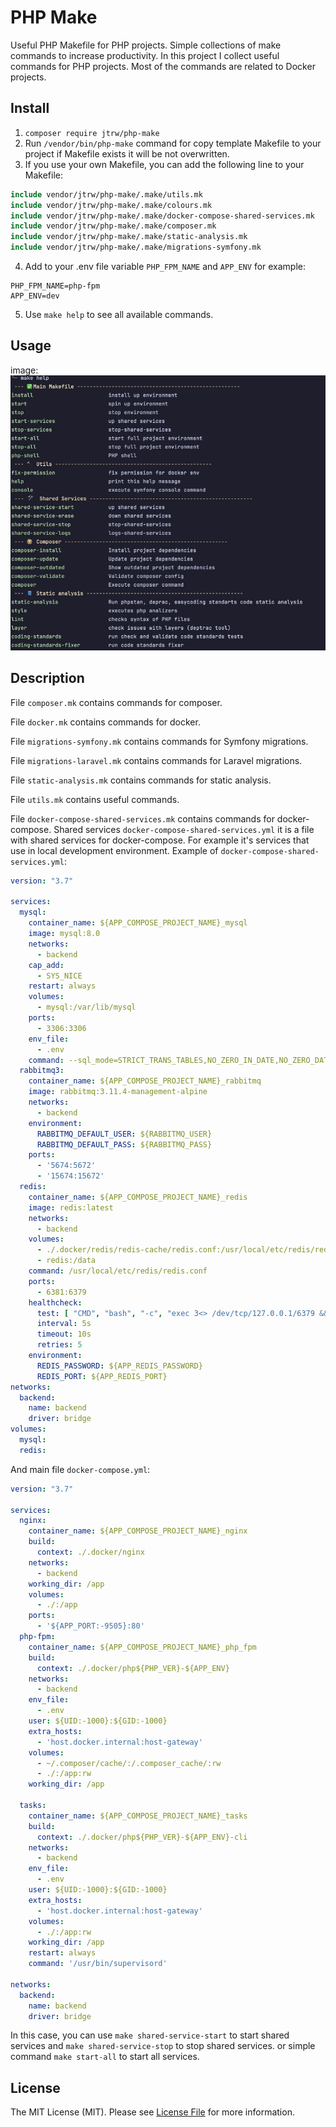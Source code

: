 # PHP Make

Useful PHP Makefile for PHP projects.
Simple collections of make commands to increase productivity.
In this project I collect useful commands for PHP projects. Most of the commands are related to Docker projects.

## Install
1. `composer require jtrw/php-make`
2. Run `/vendor/bin/php-make` command for copy template Makefile to your project if Makefile exists it will be not overwritten.
3. If you use your own Makefile, you can add the following line to your Makefile:
```makefile
include vendor/jtrw/php-make/.make/utils.mk
include vendor/jtrw/php-make/.make/colours.mk
include vendor/jtrw/php-make/.make/docker-compose-shared-services.mk
include vendor/jtrw/php-make/.make/composer.mk
include vendor/jtrw/php-make/.make/static-analysis.mk
include vendor/jtrw/php-make/.make/migrations-symfony.mk
```
4. Add to your .env file variable `PHP_FPM_NAME` and `APP_ENV` for example:
```dotenv
PHP_FPM_NAME=php-fpm
APP_ENV=dev
```
5. Use `make help` to see all available commands.

## Usage

image: ![make help](/docs/make-help.jpg)

## Description

File `composer.mk` contains commands for composer.

File `docker.mk` contains commands for docker.

File `migrations-symfony.mk` contains commands for Symfony migrations.

File `migrations-laravel.mk` contains commands for Laravel migrations.

File `static-analysis.mk` contains commands for static analysis.

File `utils.mk` contains useful commands.

File `docker-compose-shared-services.mk` contains commands for docker-compose. Shared services `docker-compose-shared-services.yml` it is a file with shared services for docker-compose. For example it's services that use in local development environment.
Example of `docker-compose-shared-services.yml`:
```yaml
version: "3.7"

services:
  mysql:
    container_name: ${APP_COMPOSE_PROJECT_NAME}_mysql
    image: mysql:8.0
    networks:
      - backend
    cap_add:
      - SYS_NICE
    restart: always
    volumes:
      - mysql:/var/lib/mysql
    ports:
      - 3306:3306
    env_file:
      - .env
    command: --sql_mode=STRICT_TRANS_TABLES,NO_ZERO_IN_DATE,NO_ZERO_DATE,ERROR_FOR_DIVISION_BY_ZERO,NO_ENGINE_SUBSTITUTION
  rabbitmq3:
    container_name: ${APP_COMPOSE_PROJECT_NAME}_rabbitmq
    image: rabbitmq:3.11.4-management-alpine
    networks:
      - backend
    environment:
      RABBITMQ_DEFAULT_USER: ${RABBITMQ_USER}
      RABBITMQ_DEFAULT_PASS: ${RABBITMQ_PASS}
    ports:
      - '5674:5672'
      - '15674:15672'
  redis:
    container_name: ${APP_COMPOSE_PROJECT_NAME}_redis
    image: redis:latest
    networks:
      - backend
    volumes:
      - ./.docker/redis/redis-cache/redis.conf:/usr/local/etc/redis/redis.conf
      - redis:/data
    command: /usr/local/etc/redis/redis.conf
    ports:
      - 6381:6379
    healthcheck:
      test: [ "CMD", "bash", "-c", "exec 3<> /dev/tcp/127.0.0.1/6379 && echo PING >&3 && head -1 <&3 | grep PONG" ]
      interval: 5s
      timeout: 10s
      retries: 5
    environment:
      REDIS_PASSWORD: ${APP_REDIS_PASSWORD}
      REDIS_PORT: ${APP_REDIS_PORT}
networks:
  backend:
    name: backend
    driver: bridge
volumes:
  mysql:
  redis:
```

And main file `docker-compose.yml`:
```yaml
version: "3.7"

services:
  nginx:
    container_name: ${APP_COMPOSE_PROJECT_NAME}_nginx
    build:
      context: ./.docker/nginx
    networks:
      - backend
    working_dir: /app
    volumes:
      - ./:/app
    ports:
      - '${APP_PORT:-9505}:80'
  php-fpm:
    container_name: ${APP_COMPOSE_PROJECT_NAME}_php_fpm
    build:
      context: ./.docker/php${PHP_VER}-${APP_ENV}
    networks:
      - backend
    env_file:
      - .env
    user: ${UID:-1000}:${GID:-1000}
    extra_hosts:
      - 'host.docker.internal:host-gateway'
    volumes:
      - ~/.composer/cache/:/.composer_cache/:rw
      - ./:/app:rw
    working_dir: /app

  tasks:
    container_name: ${APP_COMPOSE_PROJECT_NAME}_tasks
    build:
      context: ./.docker/php${PHP_VER}-${APP_ENV}-cli
    networks:
      - backend
    env_file:
      - .env
    user: ${UID:-1000}:${GID:-1000}
    extra_hosts:
      - 'host.docker.internal:host-gateway'
    volumes:
      - ./:/app:rw
    working_dir: /app
    restart: always
    command: '/usr/bin/supervisord'

networks:
  backend:
    name: backend
    driver: bridge
```

In this case, you can use `make shared-service-start` to start shared services and `make shared-service-stop` to stop shared services.
or simple command `make start-all` to start all services.

## License

The MIT License (MIT). Please see [License File](LICENSE.md) for more information.
